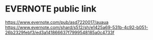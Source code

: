 # EVERNOTE public link
https://www.evernote.com/pub/asd7220017/auaua
https://www.evernote.com/shard/s512/sh/e1425a69-531b-4c92-b051-26b2329febf3/ed3a141866637f7999548185a0c4733f
